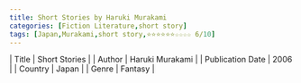 ```yaml
---
title: Short Stories by Haruki Murakami
categories: [Fiction Literature,short story]
tags: [Japan,Murakami,short story,⭐⭐⭐⭐⭐⭐☆☆☆☆ 6/10]
---
```

        
| Title | Short Stories  |
| Author |  Haruki Murakami  |
| Publication Date | 2006   |
| Country | Japan |
| Genre | Fantasy  |
        